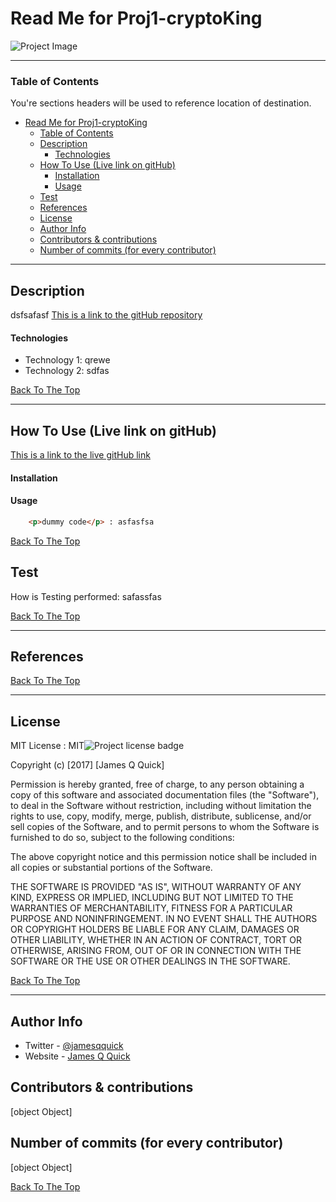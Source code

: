 # Read Me for Proj1-cryptoKing 


![Project Image](https:&#x2F;&#x2F;avatars2.githubusercontent.com&#x2F;u&#x2F;58061708?v&#x3D;4)


---

### Table of Contents
You're sections headers will be used to reference location of destination.

- [Read Me for Proj1-cryptoKing](#read-me-for-projecttitle)
    - [Table of Contents](#table-of-contents)
  - [Description](#description)
      - [Technologies](#technologies)
  - [How To Use (Live link on gitHub)](#how-to-use-live-link-on-github)
      - [Installation](#installation)
      - [Usage](#usage)
  - [Test](#test)
  - [References](#references)
  - [License](#license)
  - [Author Info](#author-info)
  - [Contributors & contributions](#contributors--contributions)
  - [Number of commits (for every contributor)](#number-of-commits-for-every-contributor)

---

## Description

dsfsafasf
[This is a link to the gitHub repository](https:&#x2F;&#x2F;github.com&#x2F;raed-ra&#x2F;Proj1-cryptoKing)

#### Technologies

- Technology 1: qrewe
- Technology 2: sdfas

[Back To The Top](#read-me-template)

---

## How To Use (Live link on gitHub)

[This is a link to the live gitHub link](https:&#x2F;&#x2F;raed-ra.github.io&#x2F;Proj1-cryptoKing)

#### Installation



#### Usage

```html
    <p>dummy code</p> : asfasfsa
```
[Back To The Top](#read-me-template)

## Test

How is Testing performed: safassfas

[Back To The Top](#read-me-template)

---

## References
[Back To The Top](#read-me-template)

---

## License

MIT License : MIT![Project license badge](https:&#x2F;&#x2F;img.shields.io&#x2F;badge&#x2F;License-MIT-green)

Copyright (c) [2017] [James Q Quick]

Permission is hereby granted, free of charge, to any person obtaining a copy
of this software and associated documentation files (the "Software"), to deal
in the Software without restriction, including without limitation the rights
to use, copy, modify, merge, publish, distribute, sublicense, and/or sell
copies of the Software, and to permit persons to whom the Software is
furnished to do so, subject to the following conditions:

The above copyright notice and this permission notice shall be included in all
copies or substantial portions of the Software.

THE SOFTWARE IS PROVIDED "AS IS", WITHOUT WARRANTY OF ANY KIND, EXPRESS OR
IMPLIED, INCLUDING BUT NOT LIMITED TO THE WARRANTIES OF MERCHANTABILITY,
FITNESS FOR A PARTICULAR PURPOSE AND NONINFRINGEMENT. IN NO EVENT SHALL THE
AUTHORS OR COPYRIGHT HOLDERS BE LIABLE FOR ANY CLAIM, DAMAGES OR OTHER
LIABILITY, WHETHER IN AN ACTION OF CONTRACT, TORT OR OTHERWISE, ARISING FROM,
OUT OF OR IN CONNECTION WITH THE SOFTWARE OR THE USE OR OTHER DEALINGS IN THE
SOFTWARE.

[Back To The Top](#read-me-template)

---

## Author Info

- Twitter - [@jamesqquick](tsfsasafsafas)
- Website - [James Q Quick](https://jamesqquick.com)

## Contributors & contributions

[object Object]

## Number of commits (for every contributor)

[object Object]

[Back To The Top](#read-me-template)

